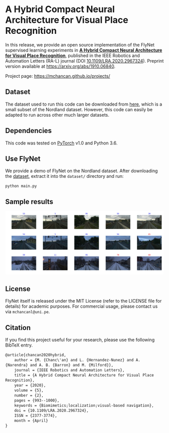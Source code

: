 # A Hybrid Compact Neural Architecture for Visual Place Recognition

In this release, we provide an open source implementation of the FlyNet supervised learning experiments in [**A Hybrid Compact Neural Architecture for Visual Place Recognition**](https://doi.org/10.1109/LRA.2020.2967324), published in the IEEE Robotics and Automation Letters (RA-L) journal (DOI [10.1109/LRA.2020.2967324](https://doi.org/10.1109/LRA.2020.2967324)). Preprint version available at https://arxiv.org/abs/1910.06840.

Project page: https://mchancan.github.io/projects/

## Dataset

The dataset used to run this code can be downloaded from
[here](https://drive.google.com/open?id=1xrHKrHYgSqrMk9-XeC1qIe8UYDmOsgfd), which is a small subset of the Nordland dataset. However, this code can easily be adapted to run across other much larger datasets.

## Dependencies

This code was tested on [PyTorch](https://pytorch.org/) v1.0 and Python 3.6.

## Use FlyNet

We provide a demo of FlyNet on the Nordland dataset. After downloading the [dataset](https://drive.google.com/open?id=1xrHKrHYgSqrMk9-XeC1qIe8UYDmOsgfd), extract it into the `dataset/` directory and run:

	python main.py

## Sample results

![](results/demo_flynet_nordland.jpg)

## License

FlyNet itself is released under the MIT License (refer to the LICENSE file for details) for academic purposes. For commercial usage, please contact us via `mchancanl@uni.pe`.


## Citation

If you find this project useful for your research, please use the following BibTeX entry.

	@article{chancan2020hybrid,
		author = {M. {Chanc\'an} and L. {Hernandez-Nunez} and A. {Narendra} and A. B. {Barron} and M. {Milford}},
		journal = {IEEE Robotics and Automation Letters},
		title = {A Hybrid Compact Neural Architecture for Visual Place Recognition},
		year = {2020},
		volume = {5},
		number = {2},
		pages = {993--1000},
		keywords = {Biomimetics;localization;visual-based navigation},
		doi = {10.1109/LRA.2020.2967324},
		ISSN = {2377-3774},
		month = {April}
	}
